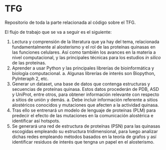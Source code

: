 # TFG
Repositorio de toda la parte relacionada al código sobre el TFG.

El flujo de trabajo que se va a seguir es el siguiente:
1. Lectura y comprensión de la literatura que ya hay del tema, relacionada fundamentalmente al alosterismo y el rol de las proteínas quinasas en las funciones celulares. Así como también los avances en la materia a nivel computacional, y las principales técnicas para los estudios *in silico* de las proteínas. 
2. Aprender a usar Python y las principales librerías de bioinformática y biología computacional.
    a. Algunas librerías de interés son Biopython, PyInteraph 2, etc.
4. Generar un dataset, una base de datos que contenga estructuras y secuencias de proteínas quinasa. Estos datos procederán de PDB, ASD y UniProt, entre otros, para obtener información relevante con respecto a sitios de unión y demás.
    a. Debe incluir información referente a sitios alostéricos conocidos y mutaciones que afecten a la actividad quinasa.
5. Tras ello se entrenará un modelo de lenguaje de proteínas (PLM) para predecir el efecto de las mutaciones en la comunicación alostérica e identificar así hotspots.
6. Se generará una red de estructura de proteínas (PSN) para las quinasas escogidas empleando su estructura tridimensional, para luego analizar dichas redes empleando métodos basados en la teoría de grafos y así identificar residuos de interés que tengna un papel en el alosterismo.
